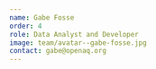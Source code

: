 ```yaml
---
name: Gabe Fosse
order: 4
role: Data Analyst and Developer
image: team/avatar--gabe-fosse.jpg
contact: gabe@openaq.org
---
```


